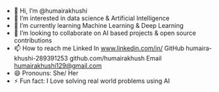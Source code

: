 - 👋 Hi, I’m @humairakhushi
- 👀 I’m interested in data science & Artificial Intelligence
- 🌱 I’m currently learning Machine Learning & Deep Learning
- 💞️ I’m looking to collaborate on AI based projects & open source contributions
- 📫 How to reach me Linked In  www.linkedin.com/in/
 GitHub humaira-khushi-289391253
github.com/humairakhush    Email humairakhushi129@gmail.com
- 😄 Pronouns: She/ Her
- ⚡ Fun fact: I Love solving real world problems using AI

<!---
humairakhush/humairakhush is a ✨ special ✨ repository because its `README.md` (this file) appears on your GitHub profile.
You can click the Preview link to take a look at your changes.
--->

